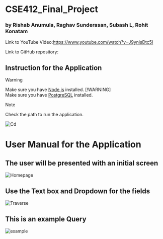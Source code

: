 # CSE412_Final_Project


### by Rishab Anumula, Raghav Sunderasan, Subash L, Rohit Konatam

Link to YouTube Video:https://www.youtube.com/watch?v=J9ynisDtc5I


Link to GitHub repository: 


## Instruction for the Application

> [!WARNING]  
> Make sure you have [Node.js](https://nodejs.org/en/download/) installed.
> [!WARNING]  
> Make sure you have [PostgreSQL](https://www.postgresql.org/download/) installed.



> [!NOTE]  
> Check the path to run the application.

![Cd](https://github.com/ranu060/CSE412_Final_Project/assets/105173932/c59182cc-57f3-4247-8112-a42e54e07e39)



# User Manual for the Application


## The user will be presented with an initial screen

![Homepage](https://github.com/ranu060/CSE412_Final_Project/assets/105173932/da04070e-427f-4730-ad6b-0d3fce2765ea)


## Use the Text box and Dropdown for the fields

![Traverse](https://github.com/ranu060/CSE412_Final_Project/assets/105173932/fa89c645-bdbc-4449-92f9-5b140ea96dbf)

## This is an example Query

![example](https://github.com/ranu060/CSE412_Final_Project/assets/105173932/da00b5f5-4eca-4176-8a49-0b969d04e6c6)



 
